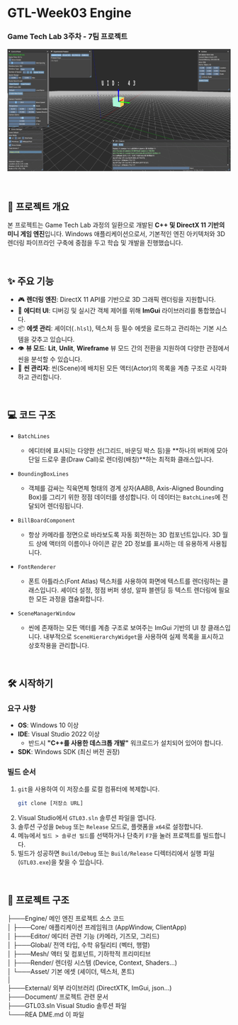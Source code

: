 # GTL-Week03 Engine
### Game Tech Lab 3주차 - 7팀 프로젝트

 ![Engine_Editor](Document/engine_editor.jpg)

<br>

## 📖 프로젝트 개요

본 프로젝트는 Game Tech Lab 과정의 일환으로 개발된 **C++ 및 DirectX 11 기반의 미니 게임 엔진**입니다. Windows 애플리케이션으로서, 기본적인 엔진 아키텍처와 3D 렌더링 파이프라인 구축에 중점을 두고 학습 및 개발을 진행했습니다.

<br>

## ✨ 주요 기능

* 🎮 **렌더링 엔진**: DirectX 11 API를 기반으로 3D 그래픽 렌더링을 지원합니다.
* 🎨 **에디터 UI**: 디버깅 및 실시간 객체 제어를 위해 **ImGui** 라이브러리를 통합했습니다.
* 📦 **에셋 관리**: 셰이더(`.hlsl`), 텍스처 등 필수 에셋을 로드하고 관리하는 기본 시스템을 갖추고 있습니다.
* 👁️ **뷰 모드**: **Lit**, **Unlit**, **Wireframe** 뷰 모드 간의 전환을 지원하여 다양한 관점에서 씬을 분석할 수 있습니다.
* 🌳 **씬 관리자**: 씬(Scene)에 배치된 모든 액터(Actor)의 목록을 계층 구조로 시각화하고 관리합니다.

<br>

## 💻 코드 구조

* `BatchLines`
    * 에디터에 표시되는 다양한 선(그리드, 바운딩 박스 등)을 **하나의 버퍼에 모아 단일 드로우 콜(Draw Call)로 렌더링(배칭)**하는 최적화 클래스입니다.

* `BoundingBoxLines`
    * 객체를 감싸는 직육면체 형태의 경계 상자(AABB, Axis-Aligned Bounding Box)를 그리기 위한 정점 데이터를 생성합니다. 이 데이터는 `BatchLines`에 전달되어 렌더링됩니다.

* `BillBoardComponent`
    * 항상 카메라를 정면으로 바라보도록 자동 회전하는 3D 컴포넌트입니다. 3D 월드 상에 액터의 이름이나 아이콘 같은 2D 정보를 표시하는 데 유용하게 사용됩니다.

* `FontRenderer`
    * 폰트 아틀라스(Font Atlas) 텍스처를 사용하여 화면에 텍스트를 렌더링하는 클래스입니다. 셰이더 설정, 정점 버퍼 생성, 알파 블렌딩 등 텍스트 렌더링에 필요한 모든 과정을 캡슐화합니다.

* `SceneManagerWindow`
    * 씬에 존재하는 모든 액터를 계층 구조로 보여주는 ImGui 기반의 UI 창 클래스입니다. 내부적으로 `SceneHierarchyWidget`을 사용하여 실제 목록을 표시하고 상호작용을 관리합니다.

<br>

## 🛠️ 시작하기

### 요구 사항

* **OS**: Windows 10 이상
* **IDE**: Visual Studio 2022 이상
    * 반드시 **"C++를 사용한 데스크톱 개발"** 워크로드가 설치되어 있어야 합니다.
* **SDK**: Windows SDK (최신 버전 권장)

### 빌드 순서

1.  `git`을 사용하여 이 저장소를 로컬 컴퓨터에 복제합니다.
    ```bash
    git clone [저장소 URL]
    ```
2.  Visual Studio에서 `GTL03.sln` 솔루션 파일을 엽니다.
3.  솔루션 구성을 `Debug` 또는 `Release` 모드로, 플랫폼을 `x64`로 설정합니다.
4.  메뉴에서 `빌드 > 솔루션 빌드`를 선택하거나 단축키 `F7`을 눌러 프로젝트를 빌드합니다.
5.  빌드가 성공하면 `Build/Debug` 또는 `Build/Release` 디렉터리에서 실행 파일(`GTL03.exe`)을 찾을 수 있습니다.

<br>

## 📂 프로젝트 구조
├───Engine/             메인 엔진 프로젝트 소스 코드<br>
│   ├───Core/           애플리케이션 프레임워크 (AppWindow, ClientApp)<br>
│   ├───Editor/         에디터 관련 기능 (카메라, 기즈모, 그리드)<br>
│   ├───Global/         전역 타입, 수학 유틸리티 (벡터, 행렬)<br>
│   ├───Mesh/           액터 및 컴포넌트, 기하학적 프리미티브<br>
│   ├───Render/         렌더링 시스템 (Device, Context, Shaders...)<br>
│   └───Asset/          기본 에셋 (셰이더, 텍스처, 폰트)<br>
│<br>
├───External/           외부 라이브러리 (DirectXTK, ImGui, json...)<br>
├───Document/           프로젝트 관련 문서<br>
├───GTL03.sln           Visual Studio 솔루션 파일<br>
└───REA DME.md           이 파일<br>
